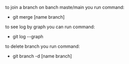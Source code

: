 
to join a branch on banch maste/main you run command:
- git merge [name branch]

to see log by graph you can run command:
- git log --graph

to delete branch you run command:
- git branch -d [name branch]